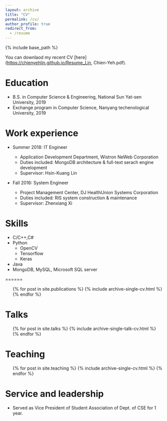 ```yaml
---
layout: archive
title: "CV"
permalink: /cv/
author_profile: true
redirect_from:
  - /resume
---
```


{% include base_path %}

You can downlaod my recent CV [here](https://chienyehlin.github.io/Resume_Lin, Chien-Yeh.pdf).

Education
======
* B.S. in Computer Science & Engineering, National Sun Yat-sen University, 2019
* Exchange program in Computer Science, Nanyang techenological University, 2019

Work experience
======
* Summer 2018: IT Engineer
  * Application Development Department, Wistron NeWeb Corporation
  * Duties included: MongoDB architecture & full-text serach engine development
  * Supervisor: Hsin-Kuang Lin

* Fall 2016: System Engineer
  * Project Management Center, DJ HealthUnion Systems Corporation
  * Duties included: RIS system construction & maintenance
  * Supervisor: Zhenxiang Xi
  
Skills
======
* C/C++,C#
* Python
  * OpenCV
  * Tensorflow
  * Keras
* Java
* MongoDB, MySQL, Microsoft SQL server

[comment]: #(Publications)
======
  <ul>{% for post in site.publications %}
    {% include archive-single-cv.html %}
  {% endfor %}</ul>
  
Talks
======
  <ul>{% for post in site.talks %}
    {% include archive-single-talk-cv.html %}
  {% endfor %}</ul>
  
Teaching
======
  <ul>{% for post in site.teaching %}
    {% include archive-single-cv.html %}
  {% endfor %}</ul>
  
Service and leadership
======
* Served as Vice President of Student Association of Dept. of CSE for 1 year.
